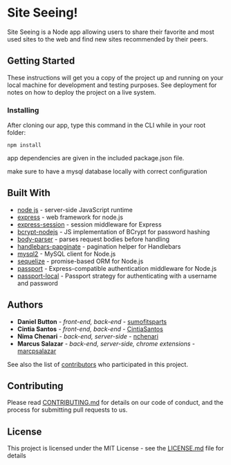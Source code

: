 # Site Seeing!

Site Seeing is a Node app allowing users to share their favorite and most used sites to the web and find new sites recommended by their peers. 

## Getting Started

These instructions will get you a copy of the project up and running on your local machine for development and testing purposes. See deployment for notes on how to deploy the project on a live system.

### Installing

After cloning our app, type this command in the CLI while in your root folder:
  
  ````
  npm install
  ````
  
  app dependencies are given in the included package.json file.
  
  make sure to have a mysql database locally with correct configuration

## Built With
* [node js](https://nodejs.org/en/) - server-side JavaScript runtime
* [express](https://expressjs.com/) - web framework for node.js
* [express-session](https://www.npmjs.com/package/express-session) - session middleware for Express
* [bcrypt-nodejs](https://www.npmjs.com/package/bcrypt-nodejs) - JS implementation of BCrypt for password hashing
* [body-parser](https://www.npmjs.com/package/body-parser) - parses request bodies before handling
* [handlebars-papginate](https://www.npmjs.com/package/handlebars-paginate) - pagination helper for Handlebars
* [mysql2](https://www.npmjs.com/package/mysql2) - MySQL client for Node.js 
* [sequelize](http://docs.sequelizejs.com/) - promise-based ORM for Node.js
* [passport](https://www.npmjs.com/package/passport) - Express-compatible authentication middleware for Node.js
* [passport-local](https://www.npmjs.com/package/passport-local) - Passport strategy for authenticating with a username and password



## Authors

* **Daniel Button** - *front-end, back-end* - [sumofitsparts](https://github.com/sumofitsparts)
* **Cintia Santos** - *front-end, back-end* - [CintiaSantos](https://github.com/CintiaSantos)
* **Nima Chenari** - *back-end, server-side* - [nchenari](https://github.com/nchenari)
* **Marcus Salazar** - *back-end, server-side, chrome extensions* - [marcpsalazar](https://github.com/marcpsalazar)

See also the list of [contributors](https://github.com/site-seeing/contributors) who participated in this project.

## Contributing

Please read [CONTRIBUTING.md](https://gist.github.com/PurpleBooth/b24679402957c63ec426) for details on our code of conduct, and the process for submitting pull requests to us.

## License

This project is licensed under the MIT License - see the [LICENSE.md](LICENSE.md) file for details
